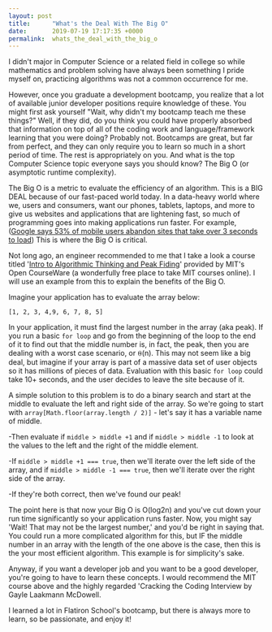 ```yaml
---
layout: post
title:      "What's the Deal With The Big O"
date:       2019-07-19 17:17:35 +0000
permalink:  whats_the_deal_with_the_big_o
---
```



I didn't major in Computer Science or a related field in college so while mathematics and problem solving have always been something I pride myself on, practicing algorithms was not a common occurrence for me.  

However, once you graduate a development bootcamp, you realize that a lot of available junior developer positions require knowledge of these.  You might first ask yourself "Wait, why didn't my bootcamp teach me these things?"  Well, if they did, do you think you could have properly absorbed that information on top of all of the coding work and language/framework learning that you were doing?  Probably not.  Bootcamps are great, but far from perfect, and they can only require you to learn so much in a short period of time.  The rest is appropriately on you.  And what is the top Computer Science topic everyone says you should know?  The Big O (or asymptotic runtime complexity).

The Big O is a metric to evaluate the efficiency of an algorithm.  This is a BIG DEAL because of our fast-paced world today.  In a data-heavy world where we, users and consumers, want our phones, tablets, laptops, and more to give us websites and applications that are lightening fast, so much of programming goes into making applications run faster.  For example, ([Google says 53% of mobile users abandon sites that take over 3 seconds to load](http://www.marketingdive.com/news/google-53-of-mobile-users-abandon-sites-that-take-over-3-seconds-to-load/426070/))  This is where the Big O is critical.

Not long ago, an engineer recommended to me that I take a look a course titled '[Intro to Algorithmic Thinking and Peak Fiding](http://ocw.mit.edu/courses/electrical-engineering-and-computer-science/6-006-introduction-to-algorithms-fall-2011/lecture-videos/lecture-1-algorithmic-thinking-peak-finding/)' provided by MIT's Open CourseWare (a wonderfully free place to take MIT courses online).  I will use an example from this to explain the benefits of the Big O.

Imagine your application has to evaluate the array below:

```
[1, 2, 3, 4,9, 6, 7, 8, 5]
```

In your application, it must find the largest number in the array (aka peak).  If you run a basic `for loop` and go from the beginning of the loop to the end of it to find out that the middle number is, in fact, the peak, then you are dealing with a worst case scenario, or ⍬(n).  This may not seem like a big deal, but imagine if your array is part of a massive data set of user objects so it has millions of pieces of data.  Evaluation with this basic `for loop` could take 10+ seconds, and the user decides to leave the site because of it.

A simple solution to this problem is to do a binary search and start at the middle to evaluate the left and right side of the array.  So we're going to start with `array[Math.floor(array.length / 2)]` - let's say it has a variable name of middle.  

-Then evaluate if `middle > middle +1` and if `middle > middle -1` to look at the values to the left and the right of the middle element.  

-If `middle > middle +1 === true`, then we'll iterate over the left side of the array, and if `middle > middle -1 === true`, then we'll iterate over the right side of the array.  

-If they're both correct, then we've found our peak!

The point here is that now your Big O is O(log2n) and you've cut down your run time significantly so your application runs faster.  Now, you might say 'Wait!  That may not be the largest number,' and you'd be right in saying that.  You could run a more complicated algorithm for this, but IF the middle number in an array with the length of the one above is the case, then this is the your most efficient algorithm.  This example is for simplicity's sake.

Anyway, if you want a developer job and you want to be a good developer, you're going to have to learn these concepts.  I would recommend the MIT course above and the highly regarded 'Cracking the Coding Interview by Gayle Laakmann McDowell.  

I learned a lot in Flatiron School's bootcamp, but there is always more to learn, so be passionate, and enjoy it!  


